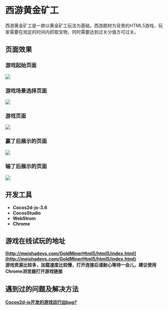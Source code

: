 # 西游黄金矿工
西游黄金矿工是一款以黄金矿工玩法为基础，西游题材为背景的HTML5游戏，玩家需要在规定的时间内抓取宝物，同时需要达到过关分值方可过关。

## 页面效果
### 游戏起始页面
![](http://meishadevs.com/GoldMinerHtml5/start.gif) 

### 游戏场景选择页面
![](http://meishadevs.com/GoldMinerHtml5/menu.gif)

### 游戏页面
![](http://meishadevs.com/GoldMinerHtml5/game.gif)

### 赢了后展示的页面
![](http://meishadevs.com/GoldMinerHtml5/won.gif)

### 输了后展示的页面
![](http://meishadevs.com/GoldMinerHtml5/lost.gif)

## 开发工具
- **Cocos2d-js-3.6**
- **CocosStudio**
- **WebStrom**
- **Chrome**

## 游戏在线试玩的地址
**[http://meishadevs.com/GoldMinerHtml5/html5/index.html](http://meishadevs.com/GoldMinerHtml5/html5/index.html)**   
**游戏资源比较多，加载速度比较慢，打开连接后请耐心等待一会儿，建议使用Chrome浏览器打开游戏链接**

## 遇到过的问题及解决方法
**[Cocos2d-js开发的游戏运行出bug?](https://www.zhihu.com/question/52260806)**

